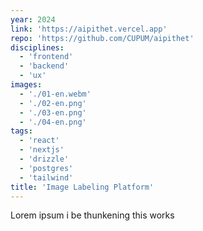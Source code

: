 ```yaml
---
year: 2024
link: 'https://aipithet.vercel.app'
repo: 'https://github.com/CUPUM/aipithet'
disciplines:
  - 'frontend'
  - 'backend'
  - 'ux'
images:
  - './01-en.webm'
  - './02-en.png'
  - './03-en.png'
  - './04-en.png'
tags:
  - 'react'
  - 'nextjs'
  - 'drizzle'
  - 'postgres'
  - 'tailwind'
title: 'Image Labeling Platform'
---
```


Lorem ipsum i be thunkening this works
